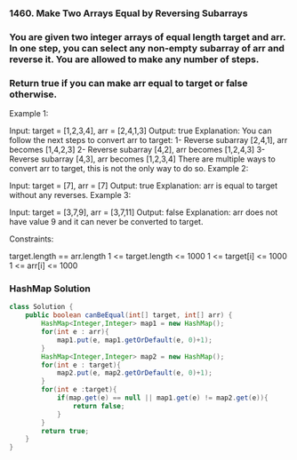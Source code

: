### 1460. Make Two Arrays Equal by Reversing Subarrays

### You are given two integer arrays of equal length target and arr. In one step, you can select any non-empty subarray of arr and reverse it. You are allowed to make any number of steps.

### Return true if you can make arr equal to target or false otherwise.

 

Example 1:

Input: target = [1,2,3,4], arr = [2,4,1,3]
Output: true
Explanation: You can follow the next steps to convert arr to target:
1- Reverse subarray [2,4,1], arr becomes [1,4,2,3]
2- Reverse subarray [4,2], arr becomes [1,2,4,3]
3- Reverse subarray [4,3], arr becomes [1,2,3,4]
There are multiple ways to convert arr to target, this is not the only way to do so.
Example 2:

Input: target = [7], arr = [7]
Output: true
Explanation: arr is equal to target without any reverses.
Example 3:

Input: target = [3,7,9], arr = [3,7,11]
Output: false
Explanation: arr does not have value 9 and it can never be converted to target.
 

Constraints:

target.length == arr.length
1 <= target.length <= 1000
1 <= target[i] <= 1000
1 <= arr[i] <= 1000


### HashMap Solution  

```java
class Solution {
    public boolean canBeEqual(int[] target, int[] arr) {
        HashMap<Integer,Integer> map1 = new HashMap();
        for(int e : arr){
            map1.put(e, map1.getOrDefault(e, 0)+1);
        }
        HashMap<Integer,Integer> map2 = new HashMap();
        for(int e : target){
            map2.put(e, map2.getOrDefault(e, 0)+1);
        }
        for(int e :target){
            if(map.get(e) == null || map1.get(e) != map2.get(e)){
                return false;
            }
        }
        return true;
    }
}
```